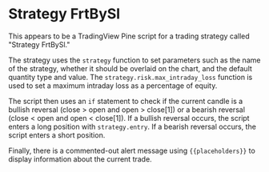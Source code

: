 # Strategy FrtBySl 
This appears to be a TradingView Pine script for a trading strategy called "Strategy FrtBySl." 

The strategy uses the `strategy` function to set parameters such as the name of the strategy, whether it should be overlaid on the chart, and the default quantity type and value. The `strategy.risk.max_intraday_loss` function is used to set a maximum intraday loss as a percentage of equity.

The script then uses an `if` statement to check if the current candle is a bullish reversal (close > open and open > close[1]) or a bearish reversal (close < open and open < close[1]). If a bullish reversal occurs, the script enters a long position with `strategy.entry`. If a bearish reversal occurs, the script enters a short position.

Finally, there is a commented-out alert message using `{{placeholders}}` to display information about the current trade.
